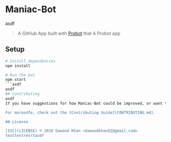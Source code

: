 # Maniac-Bot
asdf
> A GitHub App built with [Probot](https://github.com/probot/probot) that A Probot app

## Setup

```sh
# Install dependencies
npm install

# Run the bot
npm start
```asdf
asdf
## Contributing
asdf
If you have suggestions for how Maniac-Bot could be improved, or want to report a bug, open an issue! We'd love all and any contributions.

For morasdfe, check out the [Contributing Guide](CONTRIBUTING.md).

## License

[ISC](LICENSE) © 2020 Dawood Khan <dawoodkhan82@gmail.com>
testtestresrtasdf
